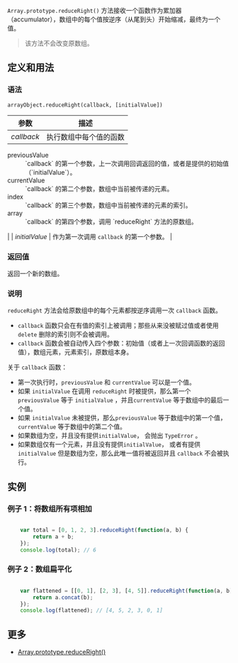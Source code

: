 `Array.prototype.reduceRight()` 方法接收一个函数作为累加器（accumulator），数组中的每个值按逆序（从尾到头）开始缩减，最终为一个值。

> 该方法不会改变原数组。

## 定义和用法

### 语法

`arrayObject.reduceRight(callback, [initialValue])`

| 参数 | 描述 |
| --- | --- |
| _callback_ | 执行数组中每个值的函数

<dl class="dl-horizontal">

<dt>previousValue</dt>

<dd>`callback` 的第一个参数，上一次调用回调返回的值，或者是提供的初始值（`initialValue`）。</dd>

<dt>currentValue</dt>

<dd>`callback` 的第二个参数，数组中当前被传递的元素。</dd>

<dt>index</dt>

<dd>`callback` 的第三个参数，数组中当前被传递的元素的索引。</dd>

<dt>array</dt>

<dd>`callback` 的第四个参数，调用 `reduceRight` 方法的原数组。</dd>

</dl>

 |
| _initialValue_ | 作为第一次调用 `callback` 的第一个参数。 |

### 返回值

返回一个新的数组。

### 说明

`reduceRight` 方法会给原数组中的每个元素都按逆序调用一次 `callback` 函数。

*   `callback` 函数只会在有值的索引上被调用；那些从来没被赋过值或者使用 `delete` 删除的索引则不会被调用。
*   `callback` 函数会被自动传入四个参数：初始值（或者上一次回调函数的返回值），数组元素，元素索引，原数组本身。

关于 `callback` 函数：

*   第一次执行时，`previousValue` 和 `currentValue` 可以是一个值。
*   如果 `initialValue` 在调用 `reduceRight` 时被提供，那么第一个 `previousValue` 等于 `initialValue` ，并且`currentValue` 等于数组中的最后一个值。
*   如果 `initialValue` 未被提供，那么`previousValue` 等于数组中的第一个值，`currentValue` 等于数组中的第二个值。
*   如果数组为空，并且没有提供`initialValue`， 会抛出 `TypeError` 。
*   如果数组仅有一个元素，并且没有提供`initialValue`， 或者有提供 `initialValue` 但是数组为空，那么此唯一值将被返回并且 `callback` 不会被执行。

## 实例

### 例子 1：将数组所有项相加

```javascript

    var total = [0, 1, 2, 3].reduceRight(function(a, b) {
        return a + b;
    });
    console.log(total); // 6

```

### 例子 2：数组扁平化

```javascript

    var flattened = [[0, 1], [2, 3], [4, 5]].reduceRight(function(a, b) {
        return a.concat(b);
    });
    console.log(flattened); // [4, 5, 2, 3, 0, 1]

```

## 更多

*   [Array.prototype.reduceRight()](https://developer.mozilla.org/zh-CN/docs/Web/JavaScript/Reference/Global_Objects/Array/ReduceRight)